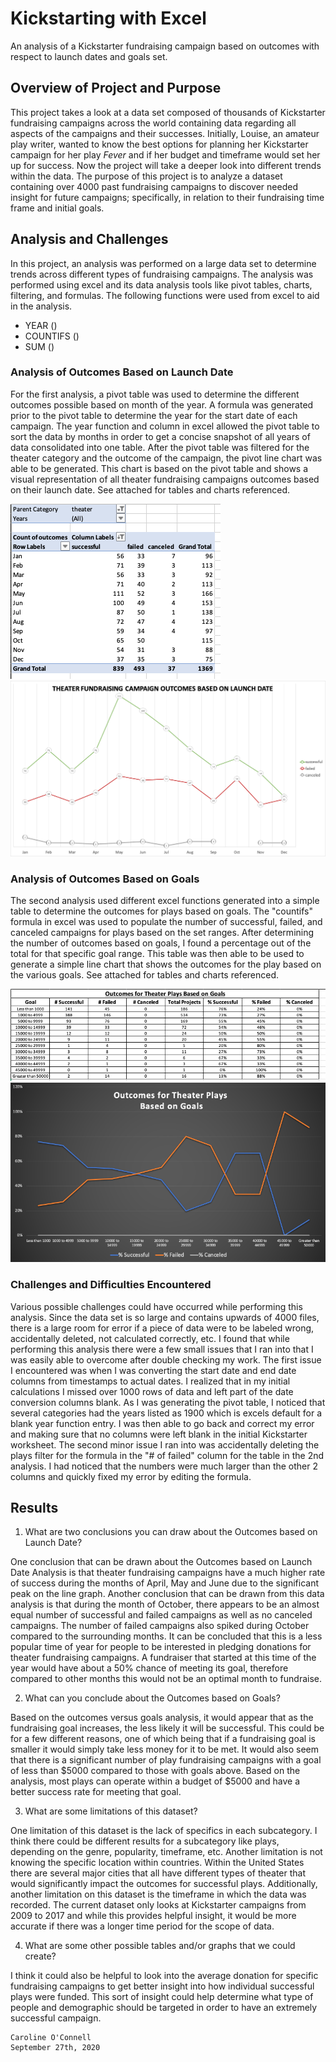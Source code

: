 # Kickstarting with Excel
An analysis of a Kickstarter fundraising campaign based on outcomes with respect to launch dates and goals set. 

## Overview of Project and Purpose
This project takes a look at a data set composed of thousands of Kickstarter fundraising campaigns across the world containing data regarding all aspects of the campaigns and their successes. Initially, Louise, an amateur play writer, wanted to know the best options for planning her Kickstarter campaign for her play *Fever* and if her budget and timeframe would set her up for success. Now the project will take a deeper look into different trends within the data. The purpose of this project is to analyze a dataset containing over 4000 past fundraising campaigns to discover needed insight for future campaigns; specifically, in relation to their fundraising time frame and initial goals. 

## Analysis and Challenges

In this project, an analysis was performed on a large data set to determine trends across different types of fundraising campaigns. The analysis was performed using excel and its data analysis tools like pivot tables, charts, filtering, and formulas. 
The following functions were used from excel to aid in the analysis.
- YEAR () 
- COUNTIFS ()
- SUM ()

### Analysis of Outcomes Based on Launch Date

For the first analysis, a pivot table was used to determine the different outcomes possible based on month of the year. A formula was generated prior to the pivot table to determine the year for the start date of each campaign. The year function and column in excel allowed the pivot table to sort the data by months in order to get a concise snapshot of all years of data consolidated into one table. After the pivot table was filtered for the theater category and the outcome of the campaign, the pivot line chart was able to be generated. This chart is based on the pivot table and shows a visual representation of all theater fundraising campaigns outcomes based on their launch date. See attached for tables and charts referenced. 

![alt text](https://github.com/coconnell022/kickstarter-analysis/blob/master/Analysis%202.png?raw=true)
![alt text](https://github.com/coconnell022/kickstarter-analysis/blob/master/Theater_Outcomes_vs_Launch.png?raw=true)

### Analysis of Outcomes Based on Goals

The second analysis used different excel functions generated into a simple table to determine the outcomes for plays based on goals. The "countifs" formula in excel was used to populate the number of successful, failed, and canceled campaigns for plays based on the set ranges. After determining the number of outcomes based on goals, I found a percentage out of the total for that specific goal range. This table was then able to be used to generate a simple line chart that shows the outcomes for the play based on the various goals. See attached for tables and charts referenced. 

![alt text](https://github.com/coconnell022/kickstarter-analysis/blob/master/Analysis%201.png?raw=true)
![alt text](https://github.com/coconnell022/kickstarter-analysis/blob/master/Outcomes_vs_Goals.png?raw=true)

### Challenges and Difficulties Encountered

Various possible challenges could have occurred while performing this analysis. Since the data set is so large and contains upwards of 4000 files, there is a large room for error if a piece of data were to be labeled wrong, accidentally deleted, not calculated correctly, etc. I found that while performing this analysis there were a few small issues that I ran into that I was easily able to overcome after double checking my work. The first issue I encountered was when I was converting the start date and end date columns from timestamps to actual dates. I realized that in my initial calculations I missed over 1000 rows of data and left part of the date conversion columns blank. As I was generating the pivot table, I noticed that several categories had the years listed as 1900 which is excels default for a blank year function entry. I was then able to go back and correct my error and making sure that no columns were left blank in the initial Kickstarter worksheet. The second minor issue I ran into was accidentally deleting the plays filter for the formula in the "# of failed" column for the table in the 2nd analysis. I had noticed that the numbers were much larger than the other 2 columns and quickly fixed my error by editing the formula. 

## Results

1.	What are two conclusions you can draw about the Outcomes based on Launch Date?

One conclusion that can be drawn about the Outcomes based on Launch Date Analysis is that theater fundraising campaigns have a much higher rate of success during the months of April, May and June due to the significant peak on the line graph. Another conclusion that can be drawn from this data analysis is that during the month of October, there appears to be an almost equal number of successful and failed campaigns as well as no canceled campaigns. The number of failed campaigns also spiked during October compared to the surrounding months. It can be concluded that this is a less popular time of year for people to be interested in pledging donations for theater fundraising campaigns. A fundraiser that started at this time of the year would have about a 50% chance of meeting its goal, therefore compared to other months this would not be an optimal month to fundraise.  

2.	What can you conclude about the Outcomes based on Goals?

Based on the outcomes versus goals analysis, it would appear that as the fundraising goal increases, the less likely it will be successful. This could be for a few different reasons, one of which being that if a fundraising goal is smaller it would simply take less money for it to be met. It would also seem that there is a significant number of play fundraising campaigns with a goal of less than $5000 compared to those with goals above. Based on the analysis, most plays can operate within a budget of $5000 and have a better success rate for meeting that goal. 

3.	What are some limitations of this dataset?

One limitation of this dataset is the lack of specifics in each subcategory. I think there could be different results for a subcategory like plays, depending on the genre, popularity, timeframe, etc. Another limitation is not knowing the specific location within countries. Within the United States there are several major cities that all have different types of theater that would significantly impact the outcomes for successful plays. Additionally, another limitation on this dataset is the timeframe in which the data was recorded. The current dataset only looks at Kickstarter campaigns from 2009 to 2017 and while this provides helpful insight, it would be more accurate if there was a longer time period for the scope of data. 


4.	What are some other possible tables and/or graphs that we could create?

I think it could also be helpful to look into the average donation for specific fundraising campaigns to get better insight into how individual successful plays were funded.  This sort of insight could help determine what type of people and demographic should be targeted in order to have an extremely successful campaign. 


    Caroline O'Connell
    September 27th, 2020
